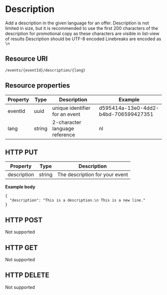 ---
---

# Description

Add a description in the given language for an offer. 
Description is not limited in size, but it is recommended to use the first 200 characters of the description for promotional copy as these characters are visible in list-view of results
Description should be UTF-8 encoded
Linebreaks are encoded as `\n`

## Resource URI

```
/events/{eventId}/description/{lang}
```

## Resource properties

| Property	| Type | Description | Example |
|--|--|--|--|
| eventId	| uuid | unique identifier for an event | d595414a-13e0-4dd2-b4bd-706599427351 |
| lang	| string | 2-character language reference | nl |

## HTTP PUT

| Property	| Type | Description |
|--|--|--|
| description | string | The description for your event |

**Example body**


```
{
  "description": "This is a description.\n This is a new line."
}
```

## HTTP POST

Not supported

## HTTP GET

Not supported

## HTTP DELETE

Not supported